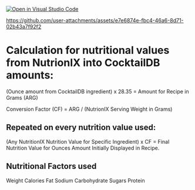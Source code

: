 [![Open in Visual Studio Code](https://classroom.github.com/assets/open-in-vscode-2e0aaae1b6195c2367325f4f02e2d04e9abb55f0b24a779b69b11b9e10269abc.svg)](https://classroom.github.com/online_ide?assignment_repo_id=17279457&assignment_repo_type=AssignmentRepo)



https://github.com/user-attachments/assets/e7e6874e-fbc4-46a6-8d71-02b43a7f92f2


# Calculation for nutritional values from NutrionIX into CocktailDB amounts:

(Ounce amount from CocktailDB ingredient) x 28.35 = Amount for Recipe in Grams (ARG)

Conversion Factor (CF) = ARG / (NutrionIX Serving Weight in Grams)

## Repeated on every nutrition value used:
(Any NutritionIX Nutrition Value for Specific Ingredient) x CF = Final Nutrition Value for Ounces Amount Initially Displayed in Recipe.


## Nutritional Factors used
Weight
Calories
Fat
Sodium
Carbohydrate
Sugars
Protein

